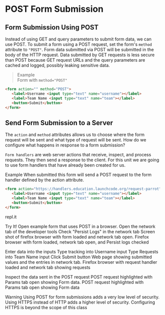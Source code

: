 # POST Form Submission
## Form Submission Using POST
Instead of using GET and query parameters to submit form data, we can use POST. To submit a form using a POST request, set the form's `method` attribute to `"POST"`. Form data submitted via POST will be submitted in the body of the HTTP request. Data submitted by GET requests is less secure than POST because GET request URLs and the query parameters are cached and logged, possibly leaking sensitive data.

>Example  
Form with `method="POST"`  
```html
<form action="" method="POST">
   <label>Username <input type="text" name="username"></label>
   <label>Team Name <input type="text" name="team"></label>
   <button>Submit</button>
</form>
```

## Send Form Submission to a Server
The `action` and `method` attributes allows us to choose where the form request will be sent and what type of request will be sent. How do we configure what happens in response to a form submission?

`Form handlers` are web server actions that receive, inspect, and process requests. They then send a response to the client. For this unit we are going to use form handlers that have already been created for us.

Example
When submitted this form will send a POST request to the form handler defined by the action attribute.
```html
<form action="https://handlers.education.launchcode.org/request-parrot" method="POST">
   <label>Username <input type="text" name="username"></label>
   <label>Team Name <input type="text" name="team"></label>
   <button>Submit</button>
</form>
```

repl.it

Try It!
Open example form that uses POST in a browser.
Open the network tab of the developer tools
Check "Persist Logs" in the network tab
Screen shot of firefox browser with form loaded and network tab open.
Firefox browser with form loaded, network tab open, and Persist logs checked

Enter data into the inputs
Type tracking into Username input
Type Requests into Team Name input
Click Submit button
Web page showing submitted values and the entries in network tab.
Firefox browser with request handler loaded and network tab showing requests

Inspect the data sent in the POST request
POST request highlighted with Params tab open showing Form data.
POST request highlighted with Params tab open showing Form data

Warning
Using POST for form submissions adds a very low level of security. Using HTTPS instead of HTTP adds a higher level of security. Configuring HTTPS is beyond the scope of this class